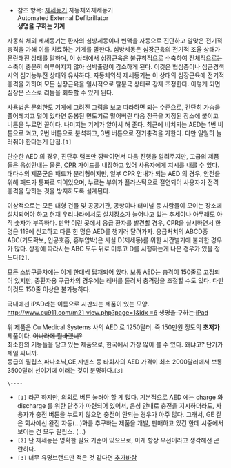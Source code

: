  * 참조 항목: [제세동기](%EC%A0%9C%EC%84%B8%EB%8F%99%EA%B8%B0.md)
자동체외제세동기  
Automated External Defibrillator  
**생명을 구하는 기계**

자동식 체외 제세동기는 환자의 심방세동이나 빈맥을 자동으로 진단하고 알맞은 전기적 충격을 가해 이를 치료하는 기계를 말한다. 심방세동은
심장근육의 전기적 조율 상태가 문란해진 상태를 말하며, 이 상태에서 심장근육은 불규칙적으로 수축하여 전체적으로는 수축이 충분히 이루어지지
않아 심박출량이 감소하게 된다. 이것은 협심증이나 심근경색 시의 심기능부전 상태와 유사하다. 자동체외식 제세동기는 이 상태의 심장근육에
전기적 충격을 가하여 모든 심장근육을 일시적으로 탈분극 상태로 강제 조정한다. 이렇게 되면 심장은 스스로 리듬을 회복할 수 있게 된다.

사용법은 문외한도 기계에 그려진 그림을 보고 따라하면 되는 수준으로, 간단히 가슴을 풀어헤치고 털이 있다면 동봉된 면도기로 밀어버린 다음
전극을 지정된 장소에 붙이고 버튼을 누르면 끝이다. 나머지는 기계가 알아서 해 준다. 최근에 비치되는 AED는 1번 버튼으로 켜고, 2번
버튼으로 분석하고, 3번 버튼으로 전기충격을 가한다. 다만 일일히 눌러줘야 한다는게 단점.`[1]`

단순한 AED 의 경우, 진단후 램프만 깜빡이면서 다음 진행을 알려주지만, 고급의 제품들은 음성안내는 물론, [CPR](CPR.md)
가이드를 내장하고 있어 사용자에게 지시를 내를 수 있다. 대다수의 제품군은 패드가 분리형이지만, 일부 CPR 안내가 되는 AED 의 경우,
안전을 위해 패드가 통짜로 되어있으며, 누르는 부위가 플라스틱으로 절연되어 사용자가 전격 충격을 당하는 것을 방지하도록 설계된다.

이상적으로는 모든 대형 건물 및 공공기관, 공항이나 터미널 등 사람들이 모이는 장소에 설치되어야 하고 현재 우리나라에서도 설치장소가 늘어나고
있는 추세이나 아무래도 아직 숫자가 부족하다. 만약 이런 곳에서 응급 환자를 발견할 경우, CPR을 실시하면서 한 명은 119에 신고하고
다른 한 명은 AED를 챙기러 달려가자. 응급처치의 ABCD중 ABC(기도확보, 인공호흡, 흉부압박)은 사실 D(제세동)를 위한 시간벌기에
불과한 경우가 많다. 상황에 따라서는 ABC 모두 뒤로 미루고 D를 시행하는게 나은 경우가 있을 정도다`[2]`.

모든 소방구급차에는 이게 한대씩 탑재되어 있다. 보통 AED는 충격이 150줄로 고정되어 있지만, 중환자용 구급차의 경우에는 레버를 돌려서
충격량을 조절할 수도 있다. 다만 이것도 150줄 이상은 불가능하다.

국내에선 iPAD라는 이름으로 시판되는 제품이 있는 모양. [http://www.cu911.com/m21_view.php?page=1&idx
=6](http://www.cu911.com/m21_view.php?page=1&idx=6) <del>생명을 구하는
[iPad](iPad.md)</del>

위 제품은 Cu Medical Systems 사의 AED 로 1250달러. 즉 150만원 정도의 **초저가** 제품이다. <del>이나라에
뭘바랬니?</del>  
최소한의 기능들을 담고 있는 제품으로, 한국에서 가장 많이 볼 수 있다. 왜냐고? 단가가 제일 싸니까.  
동급의 필립스,파나소닉,GE,지멘스 등 타회사의 AED 가격이 최소 2000달러에서 보통 3500달러 선이기에 이러는 것이
분명하다.`[3]`

`\----`

  * `[1]` 라곤 하지만, 의외로 버튼 눌러야 할 게 많다. 기본적으로 AED 에는 charge 와 discharge 를 위한 단추가 마련되어 있어서, 음성 안내로 충전을 지시하더라도, 사용자가 충전 버튼을 누르지 않으면 충전이 안되는 경우가 아주 많다. 그래서, GE 같은 회사에선 완전 자동(...)화를 추구하는 제품을 개발, 판매하고 있긴 한데 시중에서 보이는 건 모두 필립스. (...)
  * `[2]` 단 제세동은 명확한 필요 기준이 있으므로, 이게 항상 우선이라고 생각해선 곤란하다.
  * `[3]` 너무 유명브랜드만 적은 것 같다면 [추가바람](%EC%B6%94%EA%B0%80%EB%B0%94%EB%9E%8C.md)

